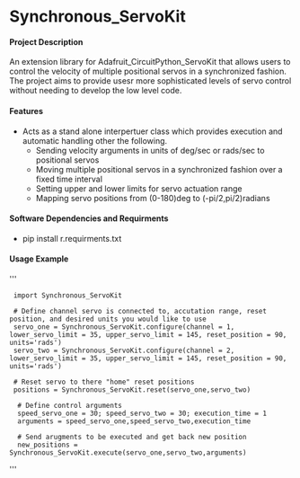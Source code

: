 # Synchronous_ServoKit

#### Project Description
An extension library for Adafruit_CircuitPython_ServoKit that allows users to control the velocity of multiple positional servos in a synchronized fashion. The project aims to provide usesr more sophisticated levels of servo control without needing to develop the low level code. 

#### Features
- Acts as a stand alone interpertuer class which provides execution and automatic handling other the following. 
  - Sending velocity arguments in units of deg/sec or rads/sec to positional servos 
  - Moving multiple positional servos in a synchronized fashion over a fixed time interval
  - Setting upper and lower limits for servo actuation range 
  - Mapping servo positions from (0-180)deg to (-pi/2,pi/2)radians
  

#### Software Dependencies and Requirments
 - pip install r.requirments.txt
  

#### Usage Example

  '''
    
     import Synchronous_ServoKit
  
     # Define channel servo is connected to, accutation range, reset position, and desired units you would like to use 
     servo_one = Synchronous_ServoKit.configure(channel = 1, lower_servo_limit = 35, upper_servo_limit = 145, reset_position = 90, units='rads')
     servo_two = Synchronous_ServoKit.configure(channel = 2, lower_servo_limit = 35, upper_servo_limit = 145, reset_position = 90, units='rads')
  
     # Reset servo to there "home" reset positions
     positions = Synchronous_ServoKit.reset(servo_one,servo_two) 
  
      # Define control arguments 
      speed_servo_one = 30; speed_servo_two = 30; execution_time = 1 
      arguments = speed_servo_one,speed_servo_two,execution_time
  
      # Send arugments to be executed and get back new position 
      new_positions = Synchronous_ServoKit.execute(servo_one,servo_two,arguments)
      
  '''
   

  
  
  
  
